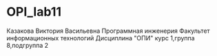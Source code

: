 # OPI_lab11
Казакова 
Виктория 
Васильевна
Программная инженерия
Факультет информационных технологий 
Дисциплина "ОПИ"
курс 1,группа 8,подгруппа 2
